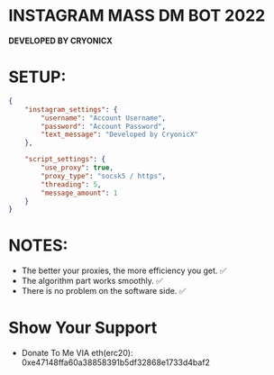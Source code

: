 # INSTAGRAM MASS DM BOT 2022
**DEVELOPED BY CRYONICX**
# SETUP:

````json 
{
    "instagram_settings": {
        "username": "Account Username",
        "password": "Account Password",
        "text_message": "Developed by CryonicX"
    },

    "script_settings": {
        "use_proxy": true,
        "proxy_type": "socsk5 / https",
        "threading": 5,
        "message_amount": 1
    }
}

````



# NOTES:

- The better your proxies, the more efficiency you get. ✅ 
- The algorithm part works smoothly. ✅
- There is no problem on the software side. ✅ 

# Show Your Support

* Donate To Me VIA eth(erc20): 0xe47148ffa60a38858391b5df32868e1733d4baf2


